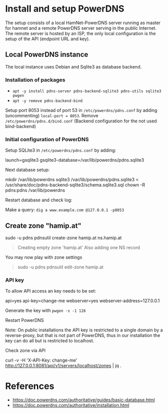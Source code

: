 # Install and setup PowerDNS

The setup consists of a local HamNet-PowerDNS server running as master for hamnet and a remote PowerDNS server serving
in the public Internet.
The remote server is hosted by an ISP, the only local configuration is the setup of the API (endpoint URL and key).

## Local PowerDNS instance

The local instance uses Debian and Sqlite3 as database backend.

### Installation of packages

* `apt -y install pdns-server pdns-backend-sqlite3 pdns-utils sqlite3 pwgen`
* `apt -y remove pdns-backend-bind`

Setup port 8053 instead of port 53 in `/etc/powerdns/pdns.conf` by adding (uncommenting) `local-port = 8053`.
Remove `/etc/powerdns/pdns.d/bind.conf` (Backend configuration for the not used bind-backend)

### Initial configuration of PowerDNS

Setup SQLite3 in `/etc/powerdns/pdns.conf` by adding: 

launch=gsqlite3 
gsqlite3-database=/var/lib/powerdns/pdns.sqlite3

Next database setup:


mkdir /var/lib/powerdns
sqlite3 /var/lib/powerdns/pdns.sqlite3 < /usr/share/doc/pdns-backend-sqlite3/schema.sqlite3.sql
chown -R pdns:pdns /var/lib/powerdns

Restart database and check log:

Make a query:
`dig a www.example.com @127.0.0.1 -p8053` 

## Create zone "hamip.at"

sudo -u pdns pdnsutil create-zone hamip.at ns.hamip.at
> Creating empty zone 'hamip.at'
> Also adding one NS record

You may now play with zone settings
> sudo -u pdns pdnsutil edit-zone hamip.at

### API key
To allow API access an key needs to be set:

api=yes
api-key=change-me
webserver=yes
webserver-address=127.0.0.1

Generate the key with `pwgen -s -1 128`

Restart PowerDNS

Note: On public installations the API key is restricted to a single domain by a reverse-proxy, but
that is not part of PowerDNS, thus in our installation the key can do all but is restricted to localhost.

Check zone via API

curl -v -H 'X-API-Key: change-me' http://127.0.0.1:8081/api/v1/servers/localhost/zones | jq .


# References
* https://doc.powerdns.com/authoritative/guides/basic-database.html
* https://doc.powerdns.com/authoritative/installation.html
